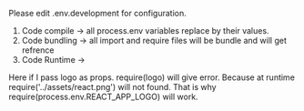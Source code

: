 Please edit .env.development for configuration.

1) Code compile -> all process.env variables replace by their values.
2) Code bundling -> all import and require files will be bundle and will get refrence
3) Code Runtime -> 

Here if I pass logo as props. require(logo) will give error. Because at runtime 
require('../assets/react.png') will not found. That is why require(process.env.REACT_APP_LOGO) will work.
